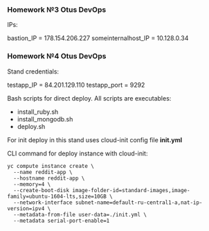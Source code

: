 ### Homework №3 Otus DevOps

IPs:

bastion_IP = 178.154.206.227
someinternalhost_IP = 10.128.0.34

### Homework №4 Otus DevOps

Stand credentials:

testapp_IP = 84.201.129.110
testapp_port = 9292

Bash scripts for direct deploy. All scripts are executables:
- install_ruby.sh
- install_mongodb.sh
- deploy.sh

For init deploy in this stand uses cloud-init config file __init.yml__

CLI command for deploy instance with cloud-init:
```console
yc compute instance create \
  --name reddit-app \
  --hostname reddit-app \
  --memory=4 \
  --create-boot-disk image-folder-id=standard-images,image-family=ubuntu-1604-lts,size=10GB \
  --network-interface subnet-name=default-ru-central1-a,nat-ip-version=ipv4 \
  --metadata-from-file user-data=./init.yml \
  --metadata serial-port-enable=1
```
